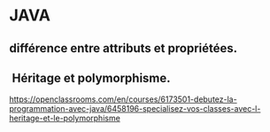 # JAVA 


## différence entre attributs et propriétées.


##  Héritage et polymorphisme.

https://openclassrooms.com/en/courses/6173501-debutez-la-programmation-avec-java/6458196-specialisez-vos-classes-avec-l-heritage-et-le-polymorphisme

